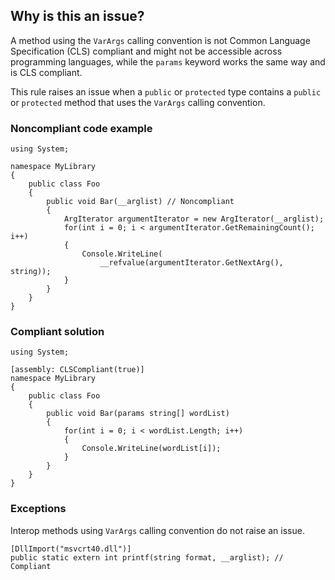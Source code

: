 ## Why is this an issue?
 
A method using the `VarArgs` calling convention is not Common Language Specification (CLS) compliant and might not be accessible across programming languages, while the `params` keyword works the same way and is CLS compliant.
 
This rule raises an issue when a `public` or `protected` type contains a `public` or `protected` method that uses the `VarArgs` calling convention.
 
### Noncompliant code example

    using System;
    
    namespace MyLibrary
    {
        public class Foo
        {
            public void Bar(__arglist) // Noncompliant
            {
                ArgIterator argumentIterator = new ArgIterator(__arglist);
                for(int i = 0; i < argumentIterator.GetRemainingCount(); i++)
                {
                    Console.WriteLine(
                        __refvalue(argumentIterator.GetNextArg(), string));
                }
            }
        }
    }

### Compliant solution

    using System;
    
    [assembly: CLSCompliant(true)]
    namespace MyLibrary
    {
        public class Foo
        {
            public void Bar(params string[] wordList)
            {
                for(int i = 0; i < wordList.Length; i++)
                {
                    Console.WriteLine(wordList[i]);
                }
            }
        }
    }

### Exceptions
 
Interop methods using `VarArgs` calling convention do not raise an issue.

    [DllImport("msvcrt40.dll")]
    public static extern int printf(string format, __arglist); // Compliant